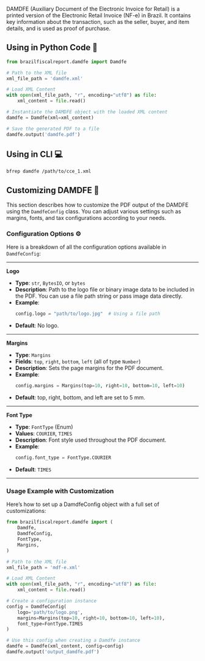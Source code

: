 DAMDFE (Auxiliary Document of the Electronic Invoice for Retail) is a printed version of the Electronic Retail Invoice (NF-e) in Brazil. It contains key information about the transaction, such as the seller, buyer, and item details, and is used as proof of purchase.

## Using in Python Code 🐍

```python
from brazilfiscalreport.damdfe import Damdfe

# Path to the XML file
xml_file_path = 'damdfe.xml'

# Load XML Content
with open(xml_file_path, "r", encoding="utf8") as file:
    xml_content = file.read()

# Instantiate the DAMDFE object with the loaded XML content
damdfe = Damdfe(xml=xml_content)

# Save the generated PDF to a file
damdfe.output('damdfe.pdf')
```

## Using in CLI 💻

```
bfrep damdfe /path/to/cce_1.xml
```
## Customizing DAMDFE 🎨

This section describes how to customize the PDF output of the DAMDFE using the `DamdfeConfig` class. You can adjust various settings such as margins, fonts, and tax configurations according to your needs.

### Configuration Options ⚙️

Here is a breakdown of all the configuration options available in `DamdfeConfig`:

---

**Logo**

- **Type**: `str`, `BytesIO`, or `bytes`
- **Description**: Path to the logo file or binary image data to be included in the PDF. You can use a file path string or pass image data directly.
- **Example**:
    ```python
    config.logo = "path/to/logo.jpg"  # Using a file path
    ```
- **Default**: No logo.

---

**Margins**

- **Type**: `Margins`
- **Fields**: `top`, `right`, `bottom`, `left` (all of type `Number`)
- **Description**: Sets the page margins for the PDF document.
- **Example**:
    ```python
    config.margins = Margins(top=10, right=10, bottom=10, left=10)
    ```
- **Default**: top, right, bottom, and left are set to 5 mm.

---

**Font Type**

- **Type**: `FontType` (Enum)
- **Values**: `COURIER`, `TIMES`
- **Description**: Font style used throughout the PDF document.
- **Example**:
    ```python
    config.font_type = FontType.COURIER
    ```
- **Default**: `TIMES`

---

### Usage Example with Customization

Here’s how to set up a DamdfeConfig object with a full set of customizations:

```python
from brazilfiscalreport.damdfe import (
    Damdfe,
    DamdfeConfig,
    FontType,
    Margins,
)

# Path to the XML file
xml_file_path = 'mdf-e.xml'

# Load XML Content
with open(xml_file_path, "r", encoding="utf8") as file:
    xml_content = file.read()

# Create a configuration instance
config = DamdfeConfig(
    logo='path/to/logo.png',
    margins=Margins(top=10, right=10, bottom=10, left=10),
    font_type=FontType.TIMES
)

# Use this config when creating a Damdfe instance
damdfe = Damdfe(xml_content, config=config)
damdfe.output('output_damdfe.pdf')
```
